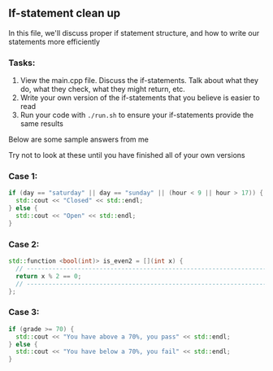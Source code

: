 ## If-statement clean up

In this file, we'll discuss proper if statement structure, and how to write our statements more efficiently

### Tasks:

1. View the main.cpp file. Discuss the if-statements. Talk about what they do, what they check, what they might return, etc.
2. Write your own version of the if-statements that you believe is easier to read
3. Run your code with `./run.sh` to ensure your if-statements provide the same results


Below are some sample answers from me

Try not to look at these until you have finished all of your own versions


### Case 1:
```cpp
if (day == "saturday" || day == "sunday" || (hour < 9 || hour > 17)) {
  std::cout << "Closed" << std::endl;
} else {
  std::cout << "Open" << std::endl;
}
```

### Case 2:
```cpp
std::function <bool(int)> is_even2 = [](int x) {
  // ---------------------------------------------------------------------
  return x % 2 == 0;
  // ---------------------------------------------------------------------
};
```

### Case 3:
```cpp
if (grade >= 70) {
  std::cout << "You have above a 70%, you pass" << std::endl;
} else {
  std::cout << "You have below a 70%, you fail" << std::endl;
}
```
